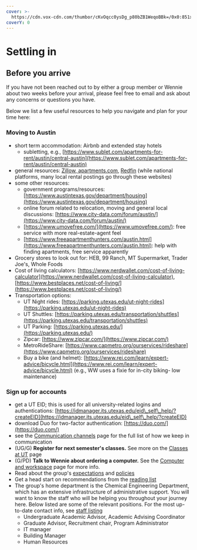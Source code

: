 ```yaml
---
cover: >-
  https://cdn.vox-cdn.com/thumbor/cKvOqcc0ysDg_p80bZB1WeqoBBk=/0x0:851x315/1200x800/filters:focal(358x90:494x226)/cdn.vox-cdn.com/uploads/chorus_image/image/54305981/UT_Austin_Facebook.0.jpg
coverY: 0
---
```


# Settling in

## Before you arrive

If you have not been reached out to by either a group member or Wennie about two weeks before your arrival, please feel free to email and ask about any concerns or questions you have.

Below we list a few useful resources to help you navigate and plan for your time here:

### **Moving to Austin**

* short term accommodation: Airbnb and extended stay hotels&#x20;
  * subletting, e.g., [https://www.sublet.com/apartments-for-rent/austin/central-austin](https://www.sublet.com/apartments-for-rent/austin/central-austin)
* general resources: [Zillow](https://www.zillow.com/homes/austin\_rb/),[ apartments.com](https://www.apartments.com/), [Redfin](https://www.redfin.com) (while national platforms, many local rental postings go through these websites)
* some other resources:
  * government programs/resources: [https://www.austintexas.gov/department/housing](https://www.austintexas.gov/department/housing)
  * online forum related to relocation, moving and general local discussions: [https://www.city-data.com/forum/austin/](https://www.city-data.com/forum/austin/)
  * [https://www.umovefree.com/](https://www.umovefree.com/): free service with more real-estate-agent feel
  * [https://www.freeapartmenthunters.com/austin.html](https://www.freeapartmenthunters.com/austin.html): help with finding apartments, free service apparently
* Grocery stores to look out for: HEB, 99 Ranch, MT Supermarket, Trader Joe's, Whole Foods
* Cost of living calculators: [https://www.nerdwallet.com/cost-of-living-calculator](https://www.nerdwallet.com/cost-of-living-calculator), [https://www.bestplaces.net/cost-of-living/](https://www.bestplaces.net/cost-of-living/)
* Transportation options:
  * UT Night rides: [https://parking.utexas.edu/ut-night-rides](https://parking.utexas.edu/ut-night-rides)
  * UT Shuttles: [https://parking.utexas.edu/transportation/shuttles](https://parking.utexas.edu/transportation/shuttles)
  * UT Parking: [https://parking.utexas.edu/](https://parking.utexas.edu/)
  * Zipcar: [https://www.zipcar.com/](https://www.zipcar.com/)
  * MetroRideShare: [https://www.capmetro.org/ourservices/rideshare](https://www.capmetro.org/ourservices/rideshare)
  * Buy a bike (and helmet): [https://www.rei.com/learn/expert-advice/bicycle.html](https://www.rei.com/learn/expert-advice/bicycle.html) (e.g., WW uses a fixie for in-city biking- low maintenance)

### **Sign up for accounts**

* get a UT EID; this is used for all university-related logins and authentications: [https://idmanager.its.utexas.edu/eid\_self\_help/?createEID](https://idmanager.its.utexas.edu/eid\_self\_help/?createEID)
* download Duo for two-factor authentication: [https://duo.com/](https://duo.com/)
* see the [Communication channels](../group-policies/communication-channels.md) page for the full list of how we keep in communication
* (UG/G) **Register for next semester's classes.** See more on the [Classes at UT](../educational-resources/classes-at-ut.md) page
* (G/PD) **Talk to Wennie about ordering a computer.** See the [Computer and workspace](computer-and-workspace.md) page for more info.
* Read about the group's [expectations](../group-policies/group-expectations.md) and [policies](broken-reference)
* Get a head start on recommendations from the [reading list](../research-resources/reading-list/)
* The group's home department is the Chemical Engineering Department, which has an extensive infrastructure of administrative support. You will want to know the staff who will be helping you throughout your journey here. Below listed are some of the relevant positions. For the most up-to-date contact info, see [staff listing](https://www.che.utexas.edu/people/staff)
  * Undergraduate Academic Advisor,  Academic Advising Coordinator
  * Graduate Advisor, Recruitment chair, Program Administrator
  * IT manager
  * Building Manager
  * Human Resources

